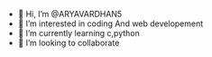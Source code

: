 - 👋 Hi, I’m @ARYAVARDHAN5
- 👀 I’m interested in coding And web developement
- 🌱 I’m currently learning c,python 
- 💞️ I’m looking to collaborate

<!---
ARYAVARDHAN5/ARYAVARDHAN5 is a ✨ special ✨ repository because its `README.md` (this file) appears on your GitHub profile.
You can click the Preview link to take a look at your changes.
--->
